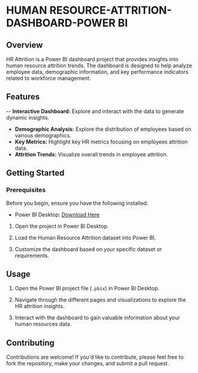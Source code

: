 # HUMAN RESOURCE-ATTRITION-DASHBOARD-POWER BI

## Overview

HR Attrition is a Power BI dashboard project that provides insights into human resource attrition trends. The dashboard is designed to help analyze employee data, demographic information, and key performance indicators related to workforce management.

## Features

-- **Interactive Dashboard:** Explore and interact with the data to generate dynamic insights.
- **Demographic Analysis:** Explore the distribution of employees based on various demographics.
- **Key Metrics:** Highlight key HR metrics focusing on employees attrition data.
- **Attrition Trends:** Visualize overall trends in employee attrition.

## Getting Started

### Prerequisites

Before you begin, ensure you have the following installed:

- Power BI Desktop: [Download Here](https://powerbi.microsoft.com/desktop/)

1. Open the project in Power BI Desktop.

2. Load the Human Resource Attrition dataset into Power BI.

3. Customize the dashboard based on your specific dataset or requirements.

## Usage

1. Open the Power BI project file (`.pbix`) in Power BI Desktop.

2. Navigate through the different pages and visualizations to explore the HR attrition insights.

3. Interact with the dashboard to gain valuable information about your human resources data.

## Contributing

Contributions are welcome! If you'd like to contribute, please feel free to fork the repository, make your changes, and submit a pull request.
